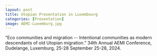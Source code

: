 ```yaml
---
layout: post
title: Utopian Presentation in Luxembourg
categories: [Presentation]
image: AEMI-Luxemburg.jpg
---
```

“Eco communities and migration -- Intentional communities as modern descendants of old Utopian migration.” 34th Annual AEMI Conference, Dudelange, Luxemburg, 25-28 September 25-28, 2024.
